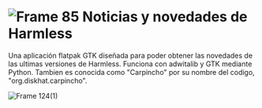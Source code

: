 # ![Frame 85](https://github.com/SquaredFe/Noticias/assets/90733495/48bf7fe7-06bf-473b-a204-260dc12a808f) Noticias y novedades de Harmless
Una aplicación flatpak GTK diseñada para poder obtener las novedades de las ultimas versiones de Harmless. Funciona con adwitalib y GTK mediante Python. Tambien es conocida como "Carpincho" por su nombre del codigo, "org.diskhat.carpincho".


![Frame 124(1)](https://github.com/SquaredFe/Noticias/assets/90733495/d01bd498-2eb5-4ffd-92be-40f31197a88a)

